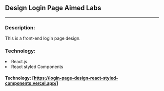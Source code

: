 ## Design Login Page Aimed Labs

<hr>

### Description:

This is a front-end login page design.

### Technology:

<P>
<li>
React.js
</li>
<li>
React styled Components
</li>
</p>

#### Technology: [https://login-page-design-react-styled-components.vercel.app/]

